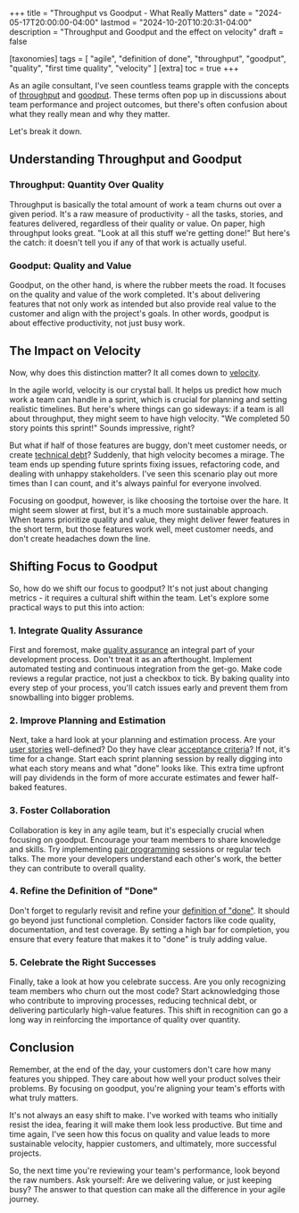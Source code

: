 +++
title = "Throughput vs Goodput - What Really Matters"
date = "2024-05-17T20:00:00-04:00"
lastmod = "2024-10-20T10:20:31-04:00"
description = "Throughput and Goodput and the effect on velocity"
draft = false

[taxonomies]
tags = [ "agile", "definition of done", "throughput", "goodput", "quality", "first time quality", "velocity" ]
[extra]
toc = true
+++



As an agile consultant, I've seen countless teams grapple with the concepts of [throughput](https://en.wikipedia.org/wiki/Throughput) and [goodput](https://en.wikipedia.org/wiki/Goodput). These terms often pop up in discussions about team performance and project outcomes, but there's often confusion about what they really mean and why they matter.

<!--more-->

Let's break it down.

## Understanding Throughput and Goodput

### Throughput: Quantity Over Quality

Throughput is basically the total amount of work a team churns out over a given period. It's a raw measure of productivity - all the tasks, stories, and features delivered, regardless of their quality or value. On paper, high throughput looks great. "Look at all this stuff we're getting done!" But here's the catch: it doesn't tell you if any of that work is actually useful.

### Goodput: Quality and Value

Goodput, on the other hand, is where the rubber meets the road. It focuses on the quality and value of the work completed. It's about delivering features that not only work as intended but also provide real value to the customer and align with the project's goals. In other words, goodput is about effective productivity, not just busy work.

## The Impact on Velocity

Now, why does this distinction matter? It all comes down to [velocity](<https://en.wikipedia.org/wiki/Velocity_(software_development)>).

In the agile world, velocity is our crystal ball. It helps us predict how much work a team can handle in a sprint, which is crucial for planning and setting realistic timelines. But here's where things can go sideways: if a team is all about throughput, they might seem to have high velocity. "We completed 50 story points this sprint!" Sounds impressive, right?

But what if half of those features are buggy, don't meet customer needs, or create [technical debt](https://en.wikipedia.org/wiki/Technical_debt)? Suddenly, that high velocity becomes a mirage. The team ends up spending future sprints fixing issues, refactoring code, and dealing with unhappy stakeholders. I've seen this scenario play out more times than I can count, and it's always painful for everyone involved.

Focusing on goodput, however, is like choosing the tortoise over the hare. It might seem slower at first, but it's a much more sustainable approach. When teams prioritize quality and value, they might deliver fewer features in the short term, but those features work well, meet customer needs, and don't create headaches down the line.

## Shifting Focus to Goodput

So, how do we shift our focus to goodput? It's not just about changing metrics - it requires a cultural shift within the team. Let's explore some practical ways to put this into action:

### 1. Integrate Quality Assurance

First and foremost, make [quality assurance](https://en.wikipedia.org/wiki/Quality_assurance) an integral part of your development process. Don't treat it as an afterthought. Implement automated testing and continuous integration from the get-go. Make code reviews a regular practice, not just a checkbox to tick. By baking quality into every step of your process, you'll catch issues early and prevent them from snowballing into bigger problems.

### 2. Improve Planning and Estimation

Next, take a hard look at your planning and estimation process. Are your [user stories](https://en.wikipedia.org/wiki/User_story) well-defined? Do they have clear [acceptance criteria](https://en.wikipedia.org/wiki/Acceptance_test–driven_development)? If not, it's time for a change. Start each sprint planning session by really digging into what each story means and what "done" looks like. This extra time upfront will pay dividends in the form of more accurate estimates and fewer half-baked features.

### 3. Foster Collaboration

Collaboration is key in any agile team, but it's especially crucial when focusing on goodput. Encourage your team members to share knowledge and skills. Try implementing [pair programming](https://en.wikipedia.org/wiki/Pair_programming) sessions or regular tech talks. The more your developers understand each other's work, the better they can contribute to overall quality.

### 4. Refine the Definition of "Done"

Don't forget to regularly revisit and refine your [definition of "done"](https://en.wikipedia.org/wiki/Definition_of_done). It should go beyond just functional completion. Consider factors like code quality, documentation, and test coverage. By setting a high bar for completion, you ensure that every feature that makes it to "done" is truly adding value.

### 5. Celebrate the Right Successes

Finally, take a look at how you celebrate success. Are you only recognizing team members who churn out the most code? Start acknowledging those who contribute to improving processes, reducing technical debt, or delivering particularly high-value features. This shift in recognition can go a long way in reinforcing the importance of quality over quantity.

## Conclusion

Remember, at the end of the day, your customers don't care how many features you shipped. They care about how well your product solves their problems. By focusing on goodput, you're aligning your team's efforts with what truly matters.

It's not always an easy shift to make. I've worked with teams who initially resist the idea, fearing it will make them look less productive. But time and time again, I've seen how this focus on quality and value leads to more sustainable velocity, happier customers, and ultimately, more successful projects.

So, the next time you're reviewing your team's performance, look beyond the raw numbers. Ask yourself: Are we delivering value, or just keeping busy? The answer to that question can make all the difference in your agile journey.
